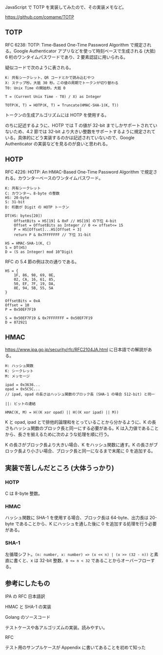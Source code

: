 JavaScript で TOTP を実装してみたので、その実装メモなど。

https://github.com/comame/TOTP

## TOTP

RFC 6238: TOTP: Time-Based One-Time Password Algorithm で規定される。Google Authenticator アプリなどを使って時刻ベースで生成される (大抵) 6 桁のワンタイムパスワードであり、2 要素認証に用いられる。

疑似コードで次のように表される。

```
K: 共有シークレット、QR コードとかで読み込むやつ
X: ステップ秒。大抵 30 秒。この値の周期でトークンが切り替わる
T0: Unix Time の開始秒。大抵 0

T = (Current Unix Time - T0) / X) as Integer

TOTP(K, T) = HOTP(K, T) = Truncate(HMAC-SHA-1(K, T))
```

トークンの生成アルゴリズムには HOTP を使用する。

のちに記述するように、HOTP では T の値が 32-bit までしかサポートされていないため、4.2 節では 32-bit より大きい整数をサポートするように規定されている。具体的にどう実装するのかは記述されていないので、Google Authenticator の実装などを見るのが良いと思われる。

## HOTP

RFC 4226: HOTP: An HMAC-Based One-Time Password Algorithm で規定される。カウンターベースのワンタイムパスワード。

```
K: 共有シークレット
C: カウンター。8-byte の整数
HS: 20-byte
S: 31-bit
D: 桁数が Digit の HOTP トークン

DT(HS: bytes[20])
    OffsetBits = HS[19] & 0xF // HS[19] の下位 4-bit
    Offset = OffsetBits as Integer // 0 <= offset<= 15
    P = HS[Offset]...HS[Offset + 3]
    return P & 0x7FFFFFFF // 下位 31-bit

HS = HMAC-SHA-1(K, C)
S = DT(HS)
D = (S as Integer) mod 10^Digit
```

RFC の 5.4 節の例は次の通りである。

```
HS = {
    1F, 86, 98, 69, 0E,
    02, CA, 16, 61, 85,
    50, EF, 7F, 19, DA,
    8E, 94, 5B, 55, 5A
}

OffsetBits = 0xA
Offset = 10
P = 0x50EF7F19

S = 0x50EF7F19 & 0x7FFFFFFF = 0x50EF7F19
D = 872921
```

## HMAC

https://www.ipa.go.jp/security/rfc/RFC2104JA.html に日本語での解説がある。

```
H: ハッシュ関数
K: シークレット
M: メッセージ

ipad = 0x3636...
opad = 0x5C5C...
// ipad, opad の長さはハッシュ関数のブロック長 (SHA-1 の場合 512-bit) と同一

||: ビットの連結

HMAC(K, M) = H((K xor opad) || H((K xor ipad) || M))
```

K と opad, ipad とで排他的論理和をとっていることから分かるように、K の長さもハッシュ関数のブロック長と同一にする必要がある。K は入力値であることから、長さを揃えるために次のような処理を順に行う。

K の長さがブロック長より大きい場合、K をハッシュ関数に通す。K の長さがブロック長より小さい場合、ブロック長と同一になるまで末尾に 0 を追加する。


## 実装で苦しんだところ (大体うっかり)

### HOTP

C は 8-byte 整数。

### HMAC

ハッシュ関数に SHA-1 を使用する場合、ブロック長は 64-byte、出力長は 20-byte であることから、K にハッシュを通した後に 0 を追加する処理を行う必要がある。

### SHA-1

左循環シフト。`(n: number, x: number) => (x << n) | (x >> (32 - n))` と素直に書くと、x は 32-bit 整数、`0 <= n < 32` であることからオーバーフローする。


## 参考にしたもの

<dl>
    <dt>IPA の RFC 日本語訳</dt>
    <dl>HMAC と SHA-1 の実装</dl>
    <dt>Golang のソースコード</dt>
    <dl>テストケースや各アルゴリズムの実装。読みやすい。</dl>
    <dt>RFC</dt>
    <dl>テスト用のサンプルケースが Appendix に書いてあることを初めて知った</dl>
</dl>
